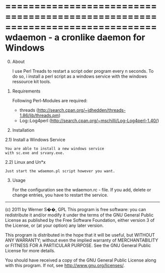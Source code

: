 ==============================================================================
wdaemon - a cronlike daemon for Windows
==============================================================================

0) About

    I use Perl Treads to restart a script oder program every n seconds.
    To do so, i install a perl script as a windows service with
    the windows ressource kit tools.

1) Requirements

    Following Perl-Modules are required:
    * threads (http://search.cpan.org/~jdhedden/threads-1.86/lib/threads.pm)
    * Log::Log4perl (http://search.cpan.org/~mschilli/Log-Log4perl-1.40/)

2) Installation

2.1) Install a Windows Service

    You are able to install a new windows service
    with sc.exe and srvany.exe.
    
2.2) Linux and Un*x

    Just start the wdaemon.pl script however you want.

3) Usage

    For the configuration see the wdaemon.rc - file.
    If you add, delete or change entries, you have to restart 
    the service.


------------------------------------------------------------------------------
(c) 2011 by Werner S��, GPL
This program is free software: you can redistribute it and/or modify
it under the terms of the GNU General Public License as published by
the Free Software Foundation, either version 3 of the License, or
(at your option) any later version.

This program is distributed in the hope that it will be useful,
but WITHOUT ANY WARRANTY; without even the implied warranty of
MERCHANTABILITY or FITNESS FOR A PARTICULAR PURPOSE.  See the
GNU General Public License for more details.

You should have received a copy of the GNU General Public License
along with this program.  If not, see <http://www.gnu.org/licenses/>.

